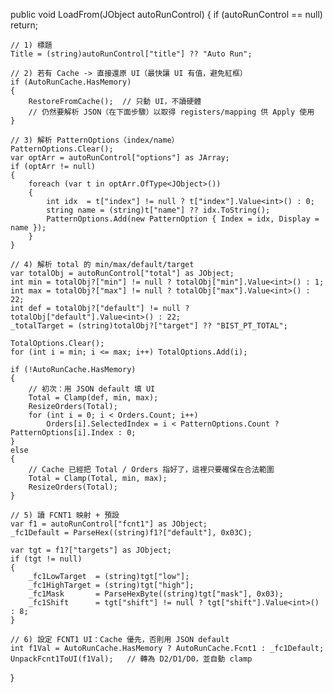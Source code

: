 public void LoadFrom(JObject autoRunControl)
{
    if (autoRunControl == null) return;

    // 1) 標題
    Title = (string)autoRunControl["title"] ?? "Auto Run";

    // 2) 若有 Cache -> 直接還原 UI（最快讓 UI 有值，避免紅框）
    if (AutoRunCache.HasMemory)
    {
        RestoreFromCache();  // 只動 UI，不讀硬體
        // 仍然要解析 JSON（在下面步驟）以取得 registers/mapping 供 Apply 使用
    }

    // 3) 解析 PatternOptions（index/name）
    PatternOptions.Clear();
    var optArr = autoRunControl["options"] as JArray;
    if (optArr != null)
    {
        foreach (var t in optArr.OfType<JObject>())
        {
            int idx  = t["index"] != null ? t["index"].Value<int>() : 0;
            string name = (string)t["name"] ?? idx.ToString();
            PatternOptions.Add(new PatternOption { Index = idx, Display = name });
        }
    }

    // 4) 解析 total 的 min/max/default/target
    var totalObj = autoRunControl["total"] as JObject;
    int min = totalObj?["min"] != null ? totalObj["min"].Value<int>() : 1;
    int max = totalObj?["max"] != null ? totalObj["max"].Value<int>() : 22;
    int def = totalObj?["default"] != null ? totalObj["default"].Value<int>() : 22;
    _totalTarget = (string)totalObj?["target"] ?? "BIST_PT_TOTAL";

    TotalOptions.Clear();
    for (int i = min; i <= max; i++) TotalOptions.Add(i);

    if (!AutoRunCache.HasMemory)
    {
        // 初次：用 JSON default 填 UI
        Total = Clamp(def, min, max);
        ResizeOrders(Total);
        for (int i = 0; i < Orders.Count; i++)
            Orders[i].SelectedIndex = i < PatternOptions.Count ? PatternOptions[i].Index : 0;
    }
    else
    {
        // Cache 已經把 Total / Orders 指好了，這裡只要確保在合法範圍
        Total = Clamp(Total, min, max);
        ResizeOrders(Total);
    }

    // 5) 讀 FCNT1 映射 + 預設
    var f1 = autoRunControl["fcnt1"] as JObject;
    _fc1Default = ParseHex((string)f1?["default"], 0x03C);

    var tgt = f1?["targets"] as JObject;
    if (tgt != null)
    {
        _fc1LowTarget  = (string)tgt["low"];
        _fc1HighTarget = (string)tgt["high"];
        _fc1Mask       = ParseHexByte((string)tgt["mask"], 0x03);
        _fc1Shift      = tgt["shift"] != null ? tgt["shift"].Value<int>() : 8;
    }

    // 6) 設定 FCNT1 UI：Cache 優先，否則用 JSON default
    int f1Val = AutoRunCache.HasMemory ? AutoRunCache.Fcnt1 : _fc1Default;
    UnpackFcnt1ToUI(f1Val);   // 轉為 D2/D1/D0，並自動 clamp
}